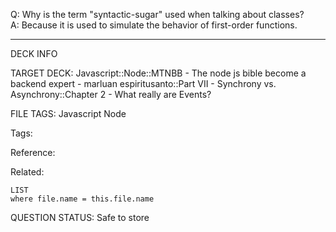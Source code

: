 Q: Why is the term "syntactic-sugar" used when talking about classes?  
A: Because it is used to simulate the behavior of first-order functions.
<!--ID: 1690389246838-->

---

DECK INFO

TARGET DECK: Javascript::Node::MTNBB - The node js bible become a backend expert - marluan espiritusanto::Part VII - Synchrony vs. Asynchrony::Chapter 2 - What really are Events?

FILE TAGS: Javascript Node

Tags:

Reference:

Related:

```dataview
LIST
where file.name = this.file.name
```

QUESTION STATUS: Safe to store